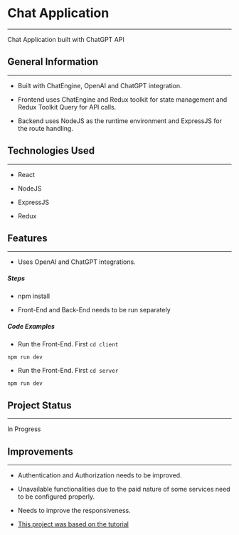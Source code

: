 <h1>Chat Application</h1>
<hr><p>Chat Application built with ChatGPT API</p><h2>General Information</h2>
<hr><ul>
<li>Built with ChatEngine, OpenAI and ChatGPT integration.</li>
</ul><ul>
<li>Frontend uses ChatEngine and Redux toolkit for state management and Redux Toolkit Query for API calls.</li>
</ul><ul>
<li>Backend uses NodeJS as the runtime environment and ExpressJS for the route handling.</li>
</ul><h2>Technologies Used</h2>
<hr><ul>
<li>React</li>
</ul><ul>
<li>NodeJS</li>
</ul><ul>
<li>ExpressJS</li>
</ul><ul>
<li>Redux</li>
</ul><h2>Features</h2>
<hr><ul>
<li>Uses OpenAI and ChatGPT integrations.</li>
</ul><h5>Steps</h5><ul>
<li>npm install</li>
</ul><ul>
<li>Front-End and Back-End needs to be run separately</li>
</ul><h5>Code Examples</h5><ul>
<li>Run the Front-End. First <code>cd client</code></li>
</ul><p><code>npm run dev</code></p><ul>
<li>Run the Front-End. First <code>cd server</code></li>
</ul><p><code>npm run dev</code></p><h2>Project Status</h2>
<hr><p>In Progress</p><h2>Improvements</h2>
<hr><ul>
<li>Authentication and Authorization needs to be improved.</li>
</ul><ul>
<li>Unavailable functionalities due to the paid nature of some services need to be configured properly.</li>
</ul><ul>
<li>Needs to improve the responsiveness.</li>
</ul><ul>
<li><a href="https://www.youtube.com/watch?v=ffEDkqfIzxM">This project was based on the tutorial</a></li>
</ul>